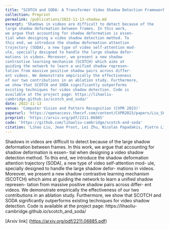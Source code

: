 ```yaml
---
title: "SCOTCH and SODA: A Transformer Video Shadow Detection Framework"
collection: Preprint
permalink: /publications/2022-11-13-shadow.md
excerpt: 'Shadows in videos are difficult to detect because of the
large shadow deformation between frames. In this work,
we argue that accounting for shadow deformation is essen-
tial when designing a video shadow detection method. To
this end, we introduce the shadow deformation attention
trajectory (SODA), a new type of video self-attention mod-
ule, specially designed to handle the large shadow defor-
mations in videos. Moreover, we present a new shadow
contrastive learning mechanism (SCOTCH) which aims at
guiding the network to learn a unified shadow represen-
tation from massive positive shadow pairs across differ-
ent videos. We demonstrate empirically the effectiveness
of our two contributions in an ablation study. Furthermore,
we show that SCOTCH and SODA significantly outperforms
existing techniques for video shadow detection. Code is
available at the project page: https://lihaoliu-
cambridge.github.io/scotch_and_soda/'
date: 2022-11-13
venue: 'Computer Vision and Pattern Recognition (CVPR 2023)'
paperurl: 'https://openaccess.thecvf.com/content/CVPR2023/papers/Liu_SCOTCH_and_SODA_A_Transformer_Video_Shadow_Detection_Framework_CVPR_2023_paper.pdf'
preprint: 'https://arxiv.org/pdf/2211.06885'
code: 'https://github.com/lihaoliu-cambridge/scotch-and-soda'
citation: 'Lihao Liu, Jean Prost, Lei Zhu, Nicolas Papadakis, Pietro Lio, Carola-Bibiane Schönlieb, Angelica I Aviles-Rivero'
---
```



Shadows in videos are difficult to detect because of the
large shadow deformation between frames. In this work,
we argue that accounting for shadow deformation is essen-
tial when designing a video shadow detection method. To
this end, we introduce the shadow deformation attention
trajectory (SODA), a new type of video self-attention mod-
ule, specially designed to handle the large shadow defor-
mations in videos. Moreover, we present a new shadow
contrastive learning mechanism (SCOTCH) which aims at
guiding the network to learn a unified shadow represen-
tation from massive positive shadow pairs across differ-
ent videos. We demonstrate empirically the effectiveness
of our two contributions in an ablation study. Furthermore,
we show that SCOTCH and SODA significantly outperforms
existing techniques for video shadow detection. Code is
available at the project page: https://lihaoliu-
cambridge.github.io/scotch_and_soda/

[Arxiv link] (https://arxiv.org/pdf/2211.06885.pdf)